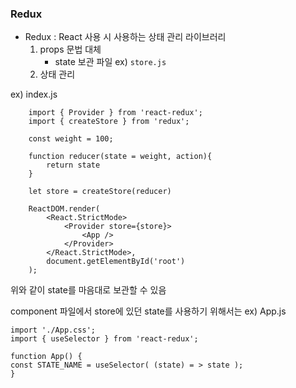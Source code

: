 ### Redux
- Redux : React 사용 시 사용하는 상태 관리 라이브러리
    1. props 문법 대체
        - state 보관 파일 ex) `store.js`
    2. 상태 관리


ex) index.js
```
    import { Provider } from 'react-redux';
    import { createStore } from 'redux';

    const weight = 100;

    function reducer(state = weight, action){
        return state
    }

    let store = createStore(reducer)

    ReactDOM.render(
        <React.StrictMode>
            <Provider store={store}>
                <App />
            </Provider>
        </React.StrictMode>,
        document.getElementById('root')
    );
```
위와 같이 state를 마음대로 보관할 수 있음

component 파일에서 store에 있던 state를 사용하기 위해서는
ex) App.js
```
import './App.css';
import { useSelector } from 'react-redux';

function App() {
const STATE_NAME = useSelector( (state) = > state );
}
```
